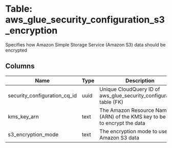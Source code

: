 
# Table: aws_glue_security_configuration_s3_encryption
Specifies how Amazon Simple Storage Service (Amazon S3) data should be encrypted
## Columns
| Name        | Type           | Description  |
| ------------- | ------------- | -----  |
|security_configuration_cq_id|uuid|Unique CloudQuery ID of aws_glue_security_configurations table (FK)|
|kms_key_arn|text|The Amazon Resource Name (ARN) of the KMS key to be used to encrypt the data|
|s3_encryption_mode|text|The encryption mode to use for Amazon S3 data|
